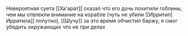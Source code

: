 Невероятная суета
[[Ха'арат]] сказал что его дочь похитили гоблины, чем мы отвлекли внимание на корабле (чуть не убили [[Ирритил|Ирритила]] попутно), [[Шучу]] за это время обчистил баржу, я смог убедить окружающих что не при делах